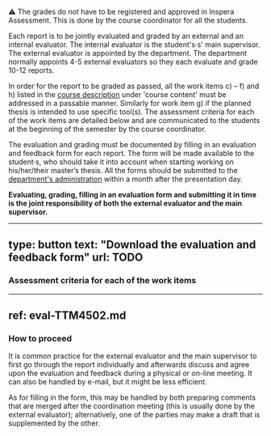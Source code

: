 :warning:
The grades do not have to be registered and approved in Inspera Assessment. This is done by the course coordinator for all the students.


Each report is to be jointly evaluated and graded by an external and an internal evaluator. The internal evaluator is the student's·s' main supervisor. The external evaluator is appointed by the department. The department normally appoints 4-5 external evaluators so they each evaluate and grade 10-12 reports.

In order for the report to be graded as passed, all the work items c) – f) and h) listed in the [course description](https://www.ntnu.edu/studies/courses/TTM4502) under 'course content' must be addressed in a passable manner. Similarly for work item g) if the planned thesis is intended to use specific tool(s). The assessment criteria for each of the work items are detailed below and are communicated to the students at the beginning of the semester by the course coordinator.

The evaluation and grading must be documented by filling in an evaluation and feedback form for each report. The form will be made available to the student·s, who should take it into account when starting working on his/her/their master’s thesis. All the forms should be submitted to the [department's administration](mailto:liv.k.stubberud@ntnu.no,laurent.paquereau@ntnu.no) within a month after the presentation day.

**Evaluating, grading, filling in an evaluation form and submitting it in time is the joint responsibility of both the external evaluator and the main supervisor.**

---
type: button
text: "Download the evaluation and feedback form"
url: TODO
---


### Assessment criteria for each of the work items


---
ref: eval-TTM4502.md
---


### How to proceed

It is common practice for the external evaluator and the main supervisor to first go through the report individually and afterwards discuss and agree upon the evaluation and feedback during a physical or on-line meeting. It can also be handled by e-mail, but it might be less efficient. 

As for filling in the form, this may be handled by both preparing comments that are merged after the coordination meeting (this is usually done by the external evaluator); alternatively, one of the parties may make a draft that is supplemented by the other.
